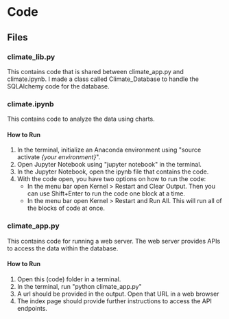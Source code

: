 # Code

## Files
### climate_lib.py
This contains code that is shared between climate_app.py and climate.ipynb.
I made a class called Climate_Database to handle the SQLAlchemy code for the database.

### climate.ipynb
This contains code to analyze the data using charts.
#### How to Run
<ol>
	  <li>In the terminal, initialize an Anaconda environment using "source activate <i>{your environment}</i>".</li>
	  <li>Open Jupyter Notebook using "jupyter notebook" in the terminal.</li>
	  <li>In the Jupyter Notebook, open the ipynb file that contains the code.</li>
	  <li>
	    With the code open, you have two options on how to run the code:
	    <ul>
	      <li>
		In the menu bar open Kernel > Restart and Clear Output.  Then you can use Shift+Enter to run the code one block at a time.
	      </li>
	      <li>In the menu bar open Kernel > Restart and Run All.  This will run all of the blocks of code at once.</li>
	    </ul>
	  </li>
</ol>

### climate_app.py
This contains code for running a web server.
The web server provides APIs to access the data within the database.
#### How to Run
<ol>
    <li>Open this (code) folder in a terminal.</li>
    <li>In the terminal, run "python climate_app.py"</li>
    <li>A url should be provided in the output. Open that URL in a web browser</li>
    <li>The index page should provide further instructions to access the API endpoints.</li>
</ol>